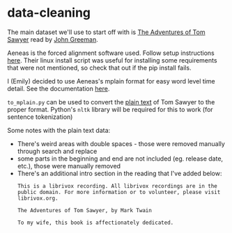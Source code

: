 # data-cleaning

The main dataset we'll use to start off with is [The Adventures of Tom Sawyer](https://librivox.org/tom-sawyer-by-mark-twain/) read by [John Greeman](https://librivox.org/reader/107).

Aeneas is the forced alignment software used. Follow setup instructions [here](https://github.com/readbeyond/aeneas/blob/master/wiki/INSTALL.md). Their linux install script was useful for installing some requirements that were not mentioned, so check that out if the pip install fails.

I (Emily) decided to use Aeneas's mplain format for easy word level time detail. See the documentation [here](https://www.readbeyond.it/aeneas/docs/textfile.html#aeneas.textfile.TextFileFormat.MPLAIN).

`to_mplain.py` can be used to convert the [plain text](http://www.gutenberg.org/files/74/74-0.txt) of Tom Sawyer to the proper format. Python's `nltk` library will be required for this to work (for sentence tokenization)

Some notes with the plain text data:
- There's weird areas with double spaces - those were removed manually through search and replace
- some parts in the beginning and end are not included (eg. release date, etc.), those were manually removed
- There's an additional intro section in the reading that I've added below:
  ```
  This is a librivox recording. All librivox recordings are in the public domain. For more information or to volunteer, please visit librivox.org.

  The Adventures of Tom Sawyer, by Mark Twain

  To my wife, this book is affectionately dedicated.
  ```
